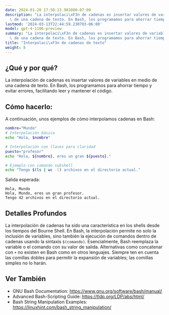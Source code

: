 ```yaml
---
date: 2024-01-20 17:50:13.981080-07:00
description: "La interpolaci\xF3n de cadenas es insertar valores de variables en medio\
  \ de una cadena de texto. En Bash, los programamos para ahorrar tiempo y evitar\u2026"
lastmod: '2024-03-13T22:44:59.230703-06:00'
model: gpt-4-1106-preview
summary: "La interpolaci\xF3n de cadenas es insertar valores de variables en medio\
  \ de una cadena de texto. En Bash, los programamos para ahorrar tiempo y evitar\u2026"
title: "Interpolaci\xF3n de cadenas de texto"
weight: 8
---
```


## ¿Qué y por qué?
La interpolación de cadenas es insertar valores de variables en medio de una cadena de texto. En Bash, los programamos para ahorrar tiempo y evitar errores, facilitando leer y mantener el código.

## Cómo hacerlo:
A continuación, unos ejemplos de cómo interpolamos cadenas en Bash:

```Bash
nombre="Mundo"
# Interpolación básica
echo "Hola, $nombre"

# Interpolación con llaves para claridad
puesto="profesor"
echo "Hola, ${nombre}, eres un gran ${puesto}."

# Ejemplo con comando subshell
echo "Tengo $(ls | wc -l) archivos en el directorio actual."
```

Salida esperada:
```
Hola, Mundo
Hola, Mundo, eres un gran profesor.
Tengo 42 archivos en el directorio actual.
```

## Detalles Profundos
La interpolación de cadenas ha sido una característica en los shells desde los tiempos del Bourne Shell. En Bash, la interpolación permite no solo la inclusión de variables, sino también la ejecución de comandos dentro de cadenas usando la sintaxis `$(comando)`. Esencialmente, Bash reemplaza la variable o el comando con su valor de salida. Alternativas como concatenar con `+` no existen en Bash como en otros lenguajes. Siempre ten en cuenta las comillas dobles para permitir la expansión de variables; las comillas simples no lo harán.

## Ver También
- GNU Bash Documentation: https://www.gnu.org/software/bash/manual/
- Advanced Bash-Scripting Guide: https://tldp.org/LDP/abs/html/ 
- Bash String Manipulation Examples: https://linuxhint.com/bash_string_manipulation/
